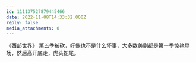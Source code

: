```yaml
---
id: 111137527879445466
date: 2022-11-08T14:33:32.000Z
reply: false
media_attachments: 0
---
```


《西部世界》 第五季被砍，好像也不是什么坏事，大多数美剧都是第一季惊艳登场，然后高开底走，虎头蛇尾。

